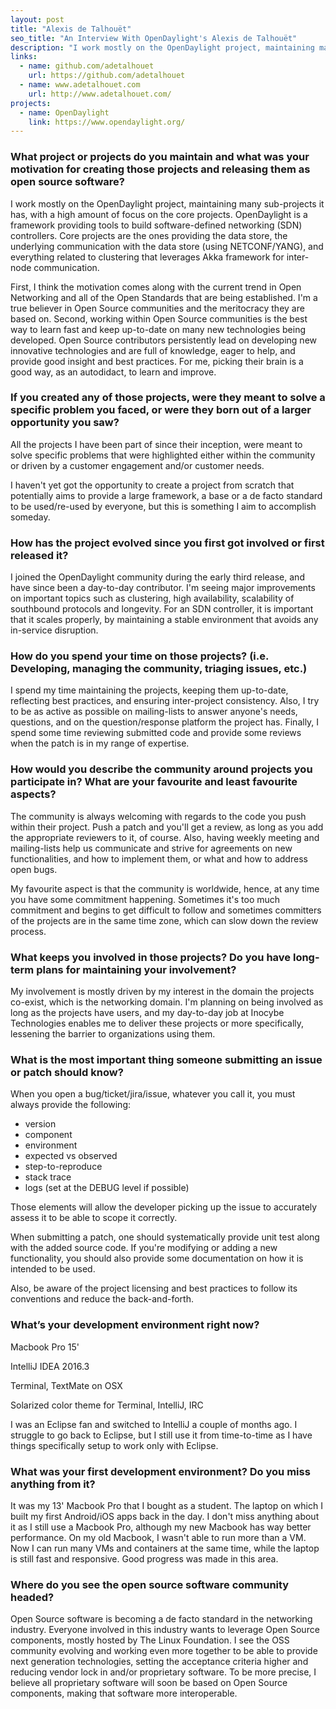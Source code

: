 ```yaml
---
layout: post
title: "Alexis de Talhouët"
seo_title: "An Interview With OpenDaylight's Alexis de Talhouët"
description: "I work mostly on the OpenDaylight project, maintaining many sub-projects it has, with a high amount of focus on the core projects."
links:
  - name: github.com/adetalhouet
    url: https://github.com/adetalhouet
  - name: www.adetalhouet.com
    url: http://www.adetalhouet.com/
projects:
  - name: OpenDaylight
    link: https://www.opendaylight.org/
---
```


### What project or projects do you maintain and what was your motivation for creating those projects and releasing them as open source software?

I work mostly on the OpenDaylight project, maintaining many sub-projects it has, with a high amount of focus on the core projects. OpenDaylight is a framework providing tools to build software-defined networking (SDN) controllers. Core projects are the ones providing the data store, the underlying communication with the data store (using NETCONF/YANG), and everything related to clustering that leverages Akka framework for inter-node communication.

First, I think the motivation comes along with the current trend in Open Networking and all of the Open Standards that are being established. I'm a true believer in Open Source communities and the meritocracy they are based on. Second, working within Open Source communities is the best way to learn fast and keep up-to-date on many new technologies being developed. Open Source contributors persistently lead on developing new innovative technologies and are full of knowledge, eager to help, and provide good insight and best practices. For me, picking their brain is a good way, as an autodidact, to learn and improve.

### If you created any of those projects, were they meant to solve a specific problem you faced, or were they born out of a larger opportunity you saw?

All the projects I have been part of since their inception, were meant to solve specific problems that were highlighted either within the community or driven by a customer engagement and/or customer needs.

I haven't yet got the opportunity to create a project from scratch that potentially aims to provide a large framework, a base or a de facto standard to be used/re-used by everyone, but this is something I aim to accomplish someday.

### How has the project evolved since you first got involved or first released it?

I joined the OpenDaylight community during the early third release, and have since been a day-to-day contributor. I'm seeing major improvements on important topics such as clustering, high availability, scalability of southbound protocols and longevity. For an SDN controller, it is important that it scales properly, by maintaining a stable environment that avoids any in-service disruption.

### How do you spend your time on those projects? (i.e. Developing, managing the community, triaging issues, etc.)

I spend my time maintaining the projects, keeping them up-to-date, reflecting best practices, and ensuring inter-project consistency. Also, I try to be as active as possible on mailing-lists to answer anyone's needs, questions, and on the question/response platform the project has. Finally, I spend some time reviewing submitted code and provide some reviews when the patch is in my range of expertise.

### How would you describe the community around projects you participate in? What are your favourite and least favourite aspects?

The community is always welcoming with regards to the code you push within their project. Push a patch and you'll get a review, as long as you add the appropriate reviewers to it, of course. Also, having weekly meeting and mailing-lists help us communicate and strive for agreements on new functionalities, and how to implement them, or what and how to address open bugs.

My favourite aspect is that the community is worldwide, hence, at any time you have some commitment happening. Sometimes it's too much commitment and begins to get difficult to follow and sometimes committers of the projects are in the same time zone, which can slow down the review process.

### What keeps you involved in those projects? Do you have long-term plans for maintaining your involvement?

My involvement is mostly driven by my interest in the domain the projects co-exist, which is the networking domain. I'm planning on being involved as long as the projects have users, and my day-to-day job at Inocybe Technologies enables me to deliver these projects or more specifically, lessening the barrier to organizations using them.

### What is the most important thing someone submitting an issue or patch should know?

When you open a bug/ticket/jira/issue, whatever you call it, you must always provide the following:

* version
* component
* environment
* expected vs observed
* step-to-reproduce
* stack trace
* logs (set at the DEBUG level if possible)

Those elements will allow the developer picking up the issue to accurately assess it to be able to scope it correctly.

When submitting a patch, one should systematically provide unit test along with the added source code. If you're modifying or adding a new functionality, you should also provide some documentation on how it is intended to be used.

Also, be aware of the project licensing and best practices to follow its conventions and reduce the back-and-forth.

### What’s your development environment right now?

Macbook Pro 15'

IntelliJ IDEA 2016.3

Terminal, TextMate on OSX

Solarized color theme for Terminal, IntelliJ, IRC

I was an Eclipse fan and switched to IntelliJ a couple of months ago. I struggle to go back to Eclipse, but I still use it from time-to-time as I have things specifically setup to work only with Eclipse.

### What was your first development environment? Do you miss anything from it?

It was my 13' Macbook Pro that I bought as a student. The laptop on which I built my first Android/iOS apps back in the day. I don't miss anything about it as I still use a Macbook Pro, although my new Macbook has way better performance. On my old Macbook, I wasn't able to run more than a VM. Now I can run many VMs and containers at the same time, while the laptop is still fast and responsive. Good progress was made in this area.

### Where do you see the open source software community headed?

Open Source software is becoming a de facto standard in the networking industry. Everyone involved in this industry wants to leverage Open Source components, mostly hosted by The Linux Foundation. I see the OSS community evolving and working even more together to be able to provide next generation technologies, setting the acceptance criteria higher and reducing vendor lock in and/or proprietary software. To be more precise, I believe all proprietary software will soon be based on Open Source components, making that software more interoperable.
